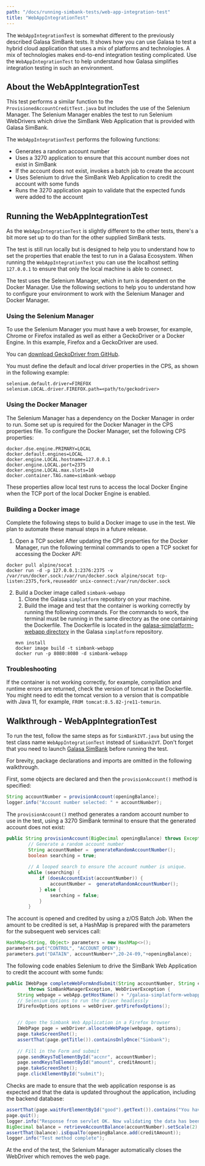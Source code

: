 ```yaml
---
path: "/docs/running-simbank-tests/web-app-integration-test"
title: "WebAppIntegrationTest"
---
```


The `WebAppIntegrationTest` is somewhat different to the previously described Galasa SimBank tests. It shows how you can use Galasa to test a hybrid cloud application that uses a mix of platforms and technologies. A mix of technologies makes end-to-end integration testing complicated. Use the `WebAppIntegrationTest` to help understand how Galasa simplifies integration testing in such an environment.

## About the WebAppIntegrationTest

This test performs a similar function to the `ProvisionedAccountCreditTest.java` but includes the use of the Selenium Manager. The Selenium Manager enables the test to run Selenium WebDrivers which drive the SimBank Web Application that is provided with Galasa SimBank. 

The `WebAppIntegrationTest` performs the following functions:

- Generates a random account number 
- Uses a 3270 application to ensure that this account number does not exist in SimBank
- If the account does not exist, invokes a batch job to create the account
- Uses Selenium to drive the SimBank Web Application to credit the account with some funds
- Runs the 3270 application again to validate that the expected funds were added to the account


## Running the WebAppIntegrationTest

As the `WebAppIntegrationTest` is slightly different to the other tests, there's a bit more set up to do than for the other supplied SimBank tests. 

The test is still run locally but is designed to help you to understand how to set the properties that enable the test to run in a Galasa Ecosystem. When running the `WebAppIntegrationTest` you can use the localhost setting `127.0.0.1` to ensure that only the local machine is able to connect. 

The test uses the Selenium Manager, which in turn is dependent on the Docker Manager. Use the following sections to help you to understand how to configure your environment to work with the Selenium Manager and Docker Manager. 

### Using the Selenium Manager

To use the Selenium Manager you must have a web browser, for example, Chrome or Firefox installed as well as either a GeckoDriver or a Docker Engine. In this example, Firefox and a GeckoDriver are used. 

You can <a href="https://github.com/mozilla/geckodriver/releases" target="_blank"> download GeckoDriver from GitHub</a>. 

You must define the default and local driver properties in the CPS, as shown in the following example:

```
selenium.default.driver=FIREFOX
selenium.LOCAL.driver.FIREFOX.path=<path/to/geckodriver>
```

### Using the Docker Manager 

The Selenium Manager has a dependency on the Docker Manager in order to run. Some set up is required for the Docker Manager in the CPS properties file. To configure the Docker Manager, set the following CPS properties:  

```
docker.dse.engine.PRIMARY=LOCAL
docker.default.engines=LOCAL
docker.engine.LOCAL.hostname=127.0.0.1
docker.engine.LOCAL.port=2375
docker.engine.LOCAL.max.slots=10
docker.container.TAG.name=simbank-webapp
```

These properties allow local test runs to access the local Docker Engine when the TCP port of the local Docker Engine is enabled.


### Building a Docker image

Complete the following steps to build a Docker image to use in the test. We plan to automate these manual steps in a future release. 

1. Open a TCP socket
After updating the CPS properties for the Docker Manager, run the following terminal commands to open a TCP socket for accessing the Docker API:
```
docker pull alpine/socat
docker run -d -p 127.0.0.1:2376:2375 -v /var/run/docker.sock:/var/run/docker.sock alpine/socat tcp-listen:2375,fork,reuseaddr unix-connect:/var/run/docker.sock
```
2. Build a Docker image called `simbank-webapp`
	1. Clone the Galasa `simplatform` repository on your machine. 
	1. Build the image and test that the container is working correctly by running the following commands. For the commands to work, the terminal must be running in the same directory as the one containing the Dockerfile. The Dockerfile is located in the [galasa-simplatform-webapp directory](https://github.com/galasa-dev/simplatform/tree/main/galasa-simplatform-application/galasa-simplatform-webapp) in the Galasa `simplatform` repository.
	```
	mvn install
	docker image build -t simbank-webapp 
	docker run -p 8080:8080 -d simbank-webapp
	```

### Troubleshooting

If the container is not working correctly, for example, compilation and runtime errors are returned, check the version of tomcat in the Dockerfile. You might need to edit the tomcat version to a version that is compatible with Java 11, for example, ```FROM tomcat:8.5.82-jre11-temurin```.



## Walkthrough - WebAppIntegrationTest

To run the test, follow the same steps as for `SimBankIVT.java` but using the test class name `WebAppIntegrationTest` instead of `SimBankIVT`. Don't forget that you need to launch [Galasa SimBank](/docs/getting-started/simbank) before running the test.

For brevity, package declarations and imports are omitted in the following walkthrough.

First, some objects are declared and then the `provisionAccount()` method is specified: 

```java
String accountNumber = provisionAccount(openingBalance);
logger.info("Account number selected: " + accountNumber);
```

The `provisionAccount()` method generates a random account number to use in the test, using a 3270 SimBank terminal to ensure that the generated account does not exist:

```java
public String provisionAccount(BigDecimal openingBalance) throws Exception {
		// Generate a random account number
		String accountNumber =  generateRandomAccountNumber();
		boolean searching = true;
		
		// A looped search to ensure the account number is unique.
		while (searching) {
			if (doesAccountExist(accountNumber)) {
				accountNumber =  generateRandomAccountNumber();
			} else {
				searching = false;
			}
		}
```

The account is opened and credited by using a z/OS Batch Job. When the amount to be credited is set, a HashMap is prepared with the parameters for the subsequent web services call:

```java
HashMap<String, Object> parameters = new HashMap<>();
parameters.put("CONTROL", "ACCOUNT_OPEN");
parameters.put("DATAIN", accountNumber+",20-24-09,"+openingBalance);
```

The following code enables Selenium to drive the SimBank Web Application to credit the account with some funds:

```java
public IWebPage completeWebFormAndSubmit(String accountNumber, String creditAmount)
		throws SimBankManagerException, WebDriverException {
	String webpage = webApp.getHostName() + "/galasa-simplatform-webapp/simbank";
	// Selenium Options to run the driver headlessly
	IFirefoxOptions options = webDriver.getFirefoxOptions();


	// Open the Simbank Web Application in a Firefox browser
	IWebPage page = webDriver.allocateWebPage(webpage, options);
	page.takeScreenShot();
	assertThat(page.getTitle()).containsOnlyOnce("Simbank");
		
	// Fill in the Form and submit
	page.sendKeysToElementById("accnr", accountNumber);
	page.sendKeysToElementById("amount", creditAmount);
	page.takeScreenShot();
	page.clickElementById("submit");
```	

Checks are made to ensure that the web application response is as expected and that the data is updated throughout the application, including the backend database:

```java
assertThat(page.waitForElementById("good").getText()).contains("You have successfully completed the transaction");
page.quit();
logger.info("Response from servlet OK. Now validating the data has been updated in the database");
BigDecimal balance = retrieveAccountBalance(accountNumber).setScale(2);
assertThat(balance).isEqualTo(openingBalance.add(creditAmount));
logger.info("Test method complete");
```

At the end of the test, the Selenium Manager automatically closes the WebDriver which removes the web page.
